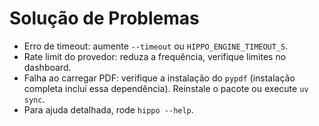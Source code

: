 # Solução de Problemas

- Erro de timeout: aumente `--timeout` ou `HIPPO_ENGINE_TIMEOUT_S`.
- Rate limit do provedor: reduza a frequência, verifique limites no dashboard.
- Falha ao carregar PDF: verifique a instalação do `pypdf` (instalação completa inclui essa dependência). Reinstale o pacote ou execute `uv sync`.
- Para ajuda detalhada, rode `hippo --help`.
